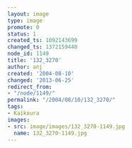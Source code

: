 ```yaml
---
layout: image
type: image
promote: 0
status: 1
created_ts: 1092143699
changed_ts: 1372159440
node_id: 1149
title: '132_3270'
author: anj
created: '2004-08-10'
changed: '2013-06-25'
redirect_from:
- "/node/1149/"
permalink: "/2004/08/10/132_3270/"
tags:
- Kaikoura
images:
- src: image/images/132_3270-1149.jpg
  name: 132_3270-1149.jpg
---
```


